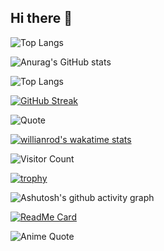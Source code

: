 ## Hi there 👋

![Top Langs](https://github-readme-stats.vercel.app/api/top-langs/?username=ZiJie-Duan&layout=compact)

![Anurag's GitHub stats](https://github-readme-stats.vercel.app/api?username=ZiJie-Duan&show_icons=true&theme=radical)

![Top Langs](https://github-readme-stats.vercel.app/api/top-langs/?username=ZiJie-Duan&layout=compact&theme=radical)

[![GitHub Streak](https://streak-stats.demolab.com/?user=ZiJie-Duan&theme=highcontrast)](https://git.io/streak-stats)

![Quote](https://github-readme-quotes.herokuapp.com/quote?theme=dark)

[![willianrod's wakatime stats](https://github-readme-stats.vercel.app/api/wakatime?username=ZiJie-Duan)](https://github.com/anuraghazra/github-readme-stats)

![Visitor Count](https://komarev.com/ghpvc/?username=ZiJie-Duan&color=green)

[![trophy](https://github-profile-trophy.vercel.app/?username=ZiJie-Duan)](https://github.com/ryo-ma/github-profile-trophy)

![Ashutosh's github activity graph](https://github-readme-activity-graph.cyclic.app/graph?username=ZiJie-Duan&bg_color=000000&color=00ffff&line=00ffff&point=ffffff&area=true&hide_border=true)

[![ReadMe Card](https://github-readme-stats.vercel.app/api/pin/?username=ZiJie-Duan&repo=your-repo)](https://github.com/ZiJie-Duan/your-repo)

![Anime Quote](https://github-readme-quotes.herokuapp.com/quote?theme=tokyo-night&quoteCategory=anime)




<!--
**ZiJie-Duan/ZiJie-Duan** is a ✨ _special_ ✨ repository because its `README.md` (this file) appears on your GitHub profile.

Here are some ideas to get you started:

- 🔭 I’m currently working on ...
- 🌱 I’m currently learning ...
- 👯 I’m looking to collaborate on ...
- 🤔 I’m looking for help with ...
- 💬 Ask me about ...
- 📫 How to reach me: ...
- 😄 Pronouns: ...
- ⚡ Fun fact: ...
-->
